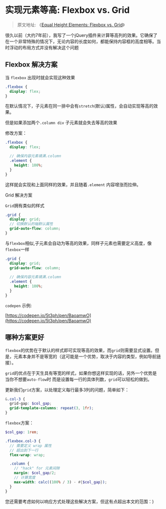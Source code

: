 # 实现元素等高: Flexbox vs. Grid

> 原文地址: 《[Equal Height Elements: Flexbox vs. Grid](https://moderncss.dev/equal-height-elements-flexbox-vs-grid/)》

很久以前（大约7年前），我写了一个jQuery插件来计算等高列的效果。它确保了在一个非常特殊的情况下，无论内容的长度如何，都能保持内容框的高度相等。当时浮动的布局方式并没有解决这个问题

## Flexbox 解决方案

当 `flexbox` 出现时就会实现这种效果

```scss
.flexbox {
  display: flex;
}
```

在默认情况下，子元素在同一排中会有`stretch`(默认)属性，会自动实现等高的效果。

但是如果添加两个`.column div` 子元素就会失去等高的效果

修改方案：

```scss
.flexbox {
  display: flex;

  // 确保内容元素填满.column
  .element {
    height: 100%;
  }
}
```

这样就会实现和上面同样的效果，并且随着`.element` 内容增涨而拉伸。

Grid 解决方案

`Grid`拥有类似的样式

``` scss
.grid {
  display: grid;
  // 切换默认的轴默认属性
  grid-auto-flow: column;
}
```

与`flexbox`相似,子元素会自动为等高的效果，同样子元素也需要定义高度，像`flexbox`一样

```scss
.grid {
  display: grid;
  grid-auto-flow: column;
  
  // 确保内容元素填满.column
  .element {
    height: 100%;
  }
}
```

`codepen` 示例:

[https://codepen.io/5t3ph/pen/BaoamwO](https://codepen.io/5t3ph/pen/BaoamwO)

## 哪种方案更好

`flexbox`的优势在于默认的样式即可实现等高的效果，而`grid`则需要显式设置。但是，元素本身并不是等宽的（这可能是一个优势，取决于内容的类型，例如导航链接）。

`grid`的优点在于天生具有等宽的样式，如果你想这样实现的话，另外一个优势是当你不想要`auto-flow`时
而是设置每一行的具体列数，`grid`可以轻松的做到。

更新我们`grid`方案，以处理定义每行最多3列的问题，简单如下：

```scss
&.col-3 {
  grid-gap: $col_gap;
  grid-template-columns: repeat(3, 1fr);
}
```

`flexbox`方案：

```scss
$col_gap: 1rem;

.flexbox.col-3 {
  // 需要定义 wrap 属性
  // 超出到下一行
  flex-wrap: wrap;

  .column {
    // "hack" for 元素间隙
    margin: $col_gap/2;
    // 计算宽度
    max-width: calc((100% / 3) - #{$col_gap});
  }
}
```

您还需要考虑如何以响应方式处理这些解决方案，但这有点超出本文的范围：)
